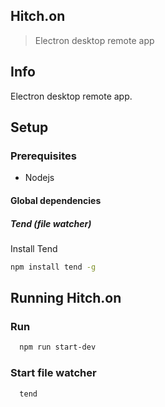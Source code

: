 Hitch.on
--------
> Electron desktop remote app

## Info
Electron desktop remote app.
## Setup

### Prerequisites
- Nodejs

#### Global dependencies
##### Tend (file watcher)
Install Tend
```sh
npm install tend -g
```

## Running Hitch.on
### Run
```sh
  npm run start-dev
```

### Start file watcher
```sh
  tend
```
